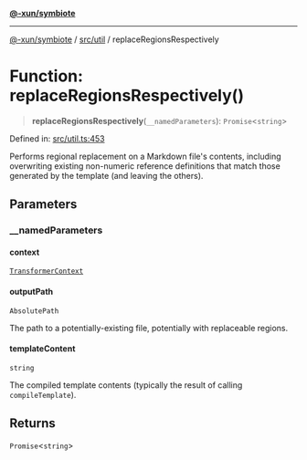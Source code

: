 [**@-xun/symbiote**](../../../README.md)

***

[@-xun/symbiote](../../../README.md) / [src/util](../README.md) / replaceRegionsRespectively

# Function: replaceRegionsRespectively()

> **replaceRegionsRespectively**(`__namedParameters`): `Promise`\<`string`\>

Defined in: [src/util.ts:453](https://github.com/Xunnamius/symbiote/blob/b82f5db0ddf304d345bd71e41da6d798adaa5156/src/util.ts#L453)

Performs regional replacement on a Markdown file's contents, including
overwriting existing non-numeric reference definitions that match those
generated by the template (and leaving the others).

## Parameters

### \_\_namedParameters

#### context

[`TransformerContext`](../../assets/type-aliases/TransformerContext.md)

#### outputPath

`AbsolutePath`

The path to a potentially-existing file, potentially with replaceable
regions.

#### templateContent

`string`

The compiled template contents (typically the result of calling
`compileTemplate`).

## Returns

`Promise`\<`string`\>
